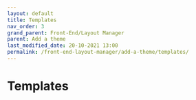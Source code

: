 ```yaml
---
layout: default
title: Templates
nav_order: 3
grand_parent: Front-End/Layout Manager
parent: Add a theme
last_modified_date: 20-10-2021 13:00
permalink: /front-end-layout-manager/add-a-theme/templates/
---
```


# Templates